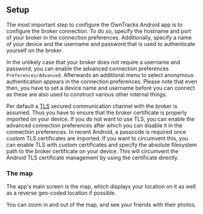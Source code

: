 ## Setup

The most important step to configure the OwnTracks Android app is to configure the broker connection. To do so, specify the hostname and port of your broker in the connection preferences. Additionally, specify a name of your device and the username and password that is used to authenticate yourself on the broker.

In the unlikely case that your broker does not require a username and password, you can enable the advanced connection preferences `Preferences/Advanced`. Afterwards an additional menu to select anonymous authentication appears in the connection preferences. Please note that even then, you have to set a device name and username before you can connect as these are also used to construct various other internal things. 

Per default a [TLS](tls.md) secured communication channel with the broker is assumed. Thus you have to ensure that the broker certificate is properly imported on your device. If you do not want to use TLS, you can enable the advanced connection preferences after which you can disable it in the connection preferences. 
In recent Android, a passcode is required once custom TLS certificates are imported. If you want to circumvent this, you can enable TLS with custom certificates and specify the absolute filesystem path to the broker certificate on your device. This will circumvent the Android TLS certificate management by using the certificate directly. 



### The map

The app's main screen is the map, which displays your location on it as well as
a reverse geo-coded location if possible.

You can zoom in and out of the map, and see your friends with their photos.




